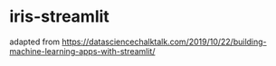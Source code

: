 # iris-streamlit

adapted from https://datasciencechalktalk.com/2019/10/22/building-machine-learning-apps-with-streamlit/
